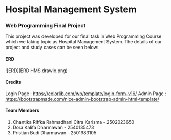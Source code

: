 # Hospital Management System
### Web Programming Final Project

This project was developed for our final task in Web Programming Course which we taking topic as Hospital Management System. The details of our project and study cases can be seen below:

#### ERD

![ERD](ERD HMS.drawio.png)

#### Credits
Login Page  : https://colorlib.com/wp/template/login-form-v16/
Admin Page  : https://bootstrapmade.com/nice-admin-bootstrap-admin-html-template/

#### Team Members
1. Chantika Riffka Rahmadhani Citra Karisma - 2502023650
2. Dora Kalifa Dharmawan - 2540135473
3. Pristian Budi Dharmawan - 2501983105 
